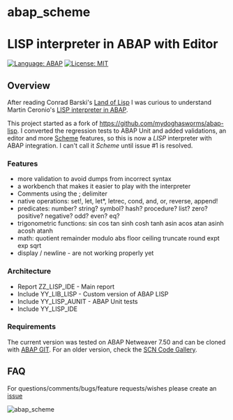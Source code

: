 # abap_scheme
# LISP interpreter in ABAP with Editor

[![Language: ABAP](https://img.shields.io/badge/Language-ABAP-blue.svg?style=flat)](https://www.sap.com/developer/topics/abap-platform.html)
[![License: MIT](https://img.shields.io/github/license/mashape/apistatus.svg?style=flat)](https://opensource.org/licenses/MIT)

## Overview 

After reading Conrad Barski's <a href="http://landoflisp.com/">Land of Lisp</a> I was curious to understand Martin Ceronio's 
<a href="https://blogs.sap.com/2015/06/24/a-lisp-interpreter-in-abap/">LISP interpreter in ABAP</a>.

This project started as a fork of https://github.com/mydoghasworms/abap-lisp. I converted the regression tests to ABAP Unit and added validations, an editor and more <a href="https://mitpress.mit.edu/sicp/">Scheme</a> features, so this is now a _LISP_ interpreter with ABAP integration. I can't call it _Scheme_ until issue #1 is resolved.

### Features

- more validation to avoid dumps from incorrect syntax
- a workbench that makes it easier to play with the interpreter
- Comments using the ; delimiter
- native operations: set!, let, let*, letrec, cond, and, or, reverse, append!
- predicates: number? string? symbol? hash? procedure? list? zero? positive? negative? odd? even? eq?
- trigonometric functions: sin cos tan sinh cosh tanh asin acos atan asinh acosh atanh
- math: quotient remainder modulo abs floor ceiling truncate round expt exp sqrt
- display / newline - are not working properly yet

### Architecture

- Report ZZ_LISP_IDE - Main report
- Include YY_LIB_LISP - Custom version of ABAP LISP
- Include YY_LISP_AUNIT - ABAP Unit tests
- Include YY_LISP_IDE 

### Requirements

The current version was tested on ABAP Netweaver 7.50 and can be cloned with <a href="http://docs.abapgit.org/">ABAP GIT</a>. For an older version, check the <a href="https://wiki.scn.sap.com/wiki/display/Snippets/Lisp+Interpreter+in+ABAP">SCN Code Gallery</a>.

## FAQ
For questions/comments/bugs/feature requests/wishes please create an [issue](https://github.com/nomssi/abap_scheme/issues)

![abap_scheme](https://github.com/nomssi/abap_scheme/blob/master/img/abap_lisp_workbench.png)

